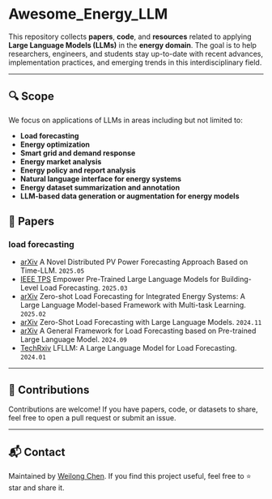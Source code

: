 # Awesome\_Energy\_LLM

This repository collects **papers**, **code**, and **resources** related to applying **Large Language Models (LLMs)** in the **energy domain**. The goal is to help researchers, engineers, and students stay up-to-date with recent advances, implementation practices, and emerging trends in this interdisciplinary field.

---

## 🔍 Scope

We focus on applications of LLMs in areas including but not limited to:

* **Load forecasting**
* **Energy optimization**
* **Smart grid and demand response**
* **Energy market analysis**
* **Energy policy and report analysis**
* **Natural language interface for energy systems**
* **Energy dataset summarization and annotation**
* **LLM-based data generation or augmentation for energy models**

## 📄 Papers

### load forecasting
- [arXiv](https://arxiv.org/abs/2503.06216) A Novel Distributed PV Power Forecasting Approach Based on Time-LLM. `2025.05`
- [IEEE TPS](https://ieeexplore.ieee.org/abstract/document/10917006) Empower Pre-Trained Large Language Models for Building-Level Load Forecasting. `2025.03`
- [arXiv](https://arxiv.org/abs/2502.16896) Zero-shot Load Forecasting for Integrated Energy Systems: A Large Language Model-based Framework with Multi-task Learning. `2025.02`
- [arXiv](https://arxiv.org/abs/2411.11350) Zero-Shot Load Forecasting with Large Language Models. `2024.11`
- [arXiv](https://arxiv.org/abs/2406.11336) A General Framework for Load Forecasting based on Pre-trained Large Language Model. `2024.09`
- [TechRxiv](https://www.techrxiv.org/doi/full/10.36227/techrxiv.170475236.64005369) LFLLM: A Large Language Model for Load Forecasting. `2024.01`




---

## 🚧 Contributions

Contributions are welcome! If you have papers, code, or datasets to share, feel free to open a pull request or submit an issue.

---

## 📬 Contact

Maintained by [Weilong Chen](mailto:chenweilong921@gmail.com).
If you find this project useful, feel free to ⭐️ star and share it.

